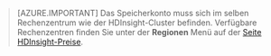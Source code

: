 
> [AZURE.IMPORTANT] Das Speicherkonto muss sich im selben Rechenzentrum wie der HDInsight-Cluster befinden. Verfügbare Rechenzentren finden Sie unter der **Regionen** Menü auf der [Seite HDInsight-Preise](/pricing/details/hdinsight/).



